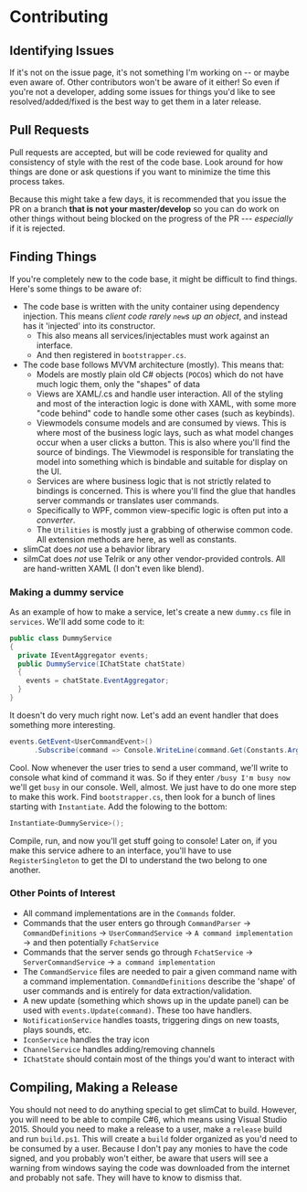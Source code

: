# Contributing

## Identifying Issues

If it's not on the issue page, it's not something I'm working on -- or maybe even aware of. Other contributors won't be aware of it either! So even if you're not a developer, adding some issues for things you'd like to see resolved/added/fixed is the best way to get them in a later release.

## Pull Requests

Pull requests are accepted, but will be code reviewed for quality and consistency of style with the rest of the code base. Look around for how things are done or ask questions if you want to minimize the time this process takes. 

Because this might take a few days, it is recommended that you issue the PR on a branch **that is not your master/develop** so you can do work on other things without being blocked on the progress of the PR --- *especially* if it is rejected.

## Finding Things

If you're completely new to the code base, it might be difficult to find things. Here's some things to be aware of:

 * The code base is written with the unity container using dependency injection. This means *client code rarely `new`s up an object*, and instead has it 'injected' into its constructor.
   * This also means all services/injectables must work against an interface.
   * And then registered in `bootstrapper.cs`.
 * The code base follows MVVM architecture (mostly). This means that:
   * Models are mostly plain old C# objects (`POCO`s) which do not have much logic them, only the "shapes" of data
   * Views are XAML/.cs and handle user interaction. All of the styling and most of the interaction logic is done with XAML, with some more "code behind" code to handle some other cases (such as keybinds).
   * Viewmodels consume models and are consumed by views. This is where most of the business logic lays, such as what model changes occur when a user clicks a button. This is also where you'll find the source of bindings. The Viewmodel is responsible for translating the model into something which is bindable and suitable for display on the UI.
   * Services are where business logic that is not strictly related to bindings is concerned. This is where you'll find the glue that handles server commands or translates user commands.
   * Specifically to WPF, common view-specific logic is often put into a *converter*.
   * The `Utilities` is mostly just a grabbing of otherwise common code. All extension methods are here, as well as constants.
 * slimCat does *not* use a behavior library
 * silmCat does *not* use Telrik or any other vendor-provided controls. All are hand-written XAML (I don't even like blend). 

### Making a dummy service

As an example of how to make a service, let's create a new `dummy.cs` file in `services`. We'll add some code to it:

```c#
public class DummyService 
{
  private IEventAggregator events;
  public DummyService(IChatState chatState) 
  {
    events = chatState.EventAggregator;
  }
}
```

It doesn't do very much right now. Let's add an event handler that does something more interesting.

```c#
events.GetEvent<UserCommandEvent>()
      .Subscribe(command => Console.WriteLine(command.Get(Constants.Arguments.Type)));
```

Cool. Now whenever the user tries to send a user command, we'll write to console what kind of command it was. So if they enter `/busy I'm busy now` we'll get `busy` in our console. Well, almost. We just have to do one more step to make this work. Find `bootstrapper.cs`, then look for a bunch of lines starting with `Instantiate`. Add the folowing to the bottom:

```c#
Instantiate<DummyService>();
```

Compile, run, and now you'll get stuff going to console! Later on, if you make this service adhere to an interface, you'll have to use `RegisterSingleton` to get the DI to understand the two belong to one another.

### Other Points of Interest

 * All command implementations are in the `Commands` folder.
 * Commands that the user enters go through `CommandParser` -> `CommandDefinitions` -> `UserCommandService` -> `A command implementation` -> and then potentially `FchatService`
 * Commands that the server sends go through `FchatService` -> `ServerCommandService` -> `a command implementation`
 * The `CommandService` files are needed to pair a given command name with a command implementation. `CommandDefinitions` describe the 'shape' of user commands and is entirely for data extraction/validation.
 * A new update (something which shows up in the update panel) can be used with `events.Update(command)`. These too have handlers.
 * `NotificationService` handles toasts, triggering dings on new toasts, plays sounds, etc.
 * `IconService` handles the tray icon
 * `ChannelService` handles adding/removing channels
 * `IChatState` should contain most of the things you'd want to interact with

## Compiling, Making a Release

You should not need to do anything special to get slimCat to build. However, you will need to be able to compile C#6, which means using Visual Studio 2015. Should you need to make a release to a user, make a `release` build and run `build.ps1`. This will create a `build` folder organized as you'd need to be consumed by a user. Because I don't pay any monies to have the code signed, and you probably won't either, be aware that users will see a warning from windows saying the code was downloaded from the internet and probably not safe. They will have to know to dismiss that.